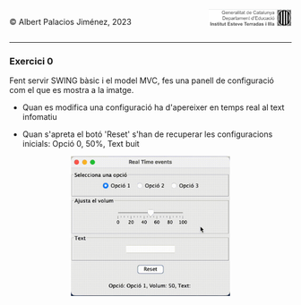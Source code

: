 <div style="display: flex; width: 100%;">
    <div style="flex: 1; padding: 0px;">
        <p>© Albert Palacios Jiménez, 2023</p>
    </div>
    <div style="flex: 1; padding: 0px; text-align: right;">
        <img src="../../assets/ieti.png" height="32" alt="Logo de IETI" style="max-height: 32px;">
    </div>
</div>
<hr/>

### Exercici 0

Fent servir SWING bàsic i el model MVC, fes una panell de configuració com el que es mostra a la imatge.

* Quan es modifica una configuració ha d'apereixer en temps real al text infomatiu

* Quan s'apreta el botó 'Reset' s'han de recuperar les configuracions inicials: Opció 0, 50%, Text buit


<center><img src="./captura.gif" height="250" alt="Calculadora" style="max-height: 250px;"></center>

